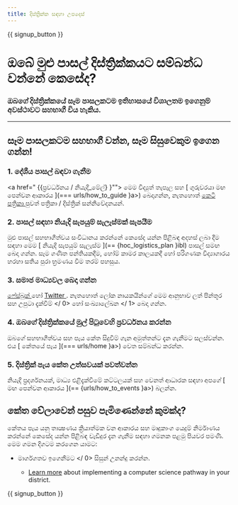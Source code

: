 ```yaml
---
title: දිස්ත්‍රික්ක සඳහා උපදෙස්
---
```


{{ signup_button }}

# ඔබේ මුළු පාසල් දිස්ත්‍රික්කයට සම්බන්ධ වන්නේ කෙසේද?

### ඔබගේ දිස්ත්‍රික්කයේ සෑම පාසලකටම ඉතිහාසයේ විශාලතම ඉගෙනුම් අවස්ථාවට සහභාගී විය හැකිය. 

* * *

## සෑම පාසලකටම සහභාගී වන්න, සෑම සිසුවෙකුම ඉගෙන ගන්න!

### 1. දේශීය පාසල් බඳවා ගැනීම

<a href=" {{ප්‍රවර්ධනය / නියැදි_මේල්} }""> මෙම විද්‍යුත් තැපෑල </a> සහ [ ගුරුවරයා මඟ පෙන්වන ආකාරය ](=== urls/how_to_guide }a>) බෙදාගන්න, නැතහොත් <a href = "{{ප්‍රවර්ධනය / stats_url}>"> කෙටි පත්‍රිකා </a> පුවත් පත්‍රිකා / දිස්ත්‍රික් සන්නිවේදනයන්. <br />

### 2. පාසල් සඳහා නියැදි සැපයුම් සැලැස්මක් සැපයීම

මුළු පාසල් සහභාගීත්වය සංවිධානය කරන්නේ කෙසේද යන්න පිළිබඳ අදහස් ලබා දීම සඳහා මෙම [ නියැදි සැපයුම් සැලැස්ම ](== {hoc_logistics_plan }ibl) පාසල් සමඟ බෙදා ගන්න. සෑම ගණිත පන්තියකදීම, හෝම් කාමර කාලයකදී හෝ පරිගණක විද්‍යාගාරය හරහා සතිය පුරා භ්‍රමණය වීම තරම් පහසුය.

### 3. සමාජ මාධ්‍යවල බෙදා ගන්න

[ ෆේස්බුක් ](https://www.facebook.com/sharer/sharer.php?u=http%3A%2F%2Fhourofcode.com%2Fus) හෝ <a href = "https : //twitter.com/intent/tweet? url = http% 3A% 2F% 2Fhourofcode.com & amp; text = I% 27m% 20participating% 20in% 20this% 20year% 27s% 20% 23HourOfCode% 2C% 20are% 20you% 3F % 20% 40codeorg & amp; original_referer = https% 3A% 2F% 2Fwww.google.com% 2Furl% 3Fq% 3Dhttps% 253A% 252F% 252Ftwitter.com% 252Fshare% 253Fhashtags% 253D% 2526mp% % 252527m% 252 පාර්ශවික %% % 26usg% 3DAFQjCNE1GLTUbKZfMlEh9Aj5w0iswz6PYQ & amp; related = codeorg & amp; hashtags = "> Twitter </a>. නැතහොත් ලෝක නායකයින්ගේ මෙම ආනුභාව ලත්  පින්තූර සහ උපුටා දැක්වීම් </ 0> හෝ  සංඛ්‍යාලේඛන </ 1> බෙදා ගන්න.</p> 

### 4. ඔබගේ දිස්ත්‍රික්කයේ මුල් පිටුවෙහි ප්‍රවර්ධනය කරන්න

ඔබගේ සහභාගීත්වය සහ පැය කේත සිදුවීම් ගැන අමුත්තන්ට දැන ගැනීමට සලස්වන්න. එය [ කේතයේ පැය ](=== urls/home }a>) වෙත සම්බන්ධ කරන්න.

### 5. දිස්ත්‍රික් පැය කේත උත්සවයක් පවත්වන්න

නියැදි ප්‍රදර්ශනයක්, මාධ්‍ය එළිදැක්වීමේ කට්ටලයක් සහ වෙනත් ආධාරක සඳහා අපගේ [ මඟ පෙන්වන ආකාරය ](== {urls/how_to_events }a>) බලන්න.

## කේත වේලාවෙන් පසුව පැමිණෙන්නේ කුමක්ද?

කේතය පැය යනු තාක්‍ෂණය ක්‍රියාත්මක වන ආකාරය සහ මෘදුකාංග යෙදුම් නිර්මාණය කරන්නේ කෙසේද යන්න පිළිබඳ වැඩිදුර දැන ගැනීම සඳහා ගමනක පළමු පියවර පමණි. මෙම ගමන දිගටම කරගෙන යාමට:

-  මාර්ගගතව ඉගෙනීමට </ 0> සිසුන් උනන්දු කරන්න.</li> 
    
    - [Learn more](https://code.org/administrators) about implementing a computer science pathway in your district.</ul> 
    
    {{ signup_button }}